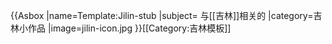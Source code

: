 {{Asbox
|name=Template:Jilin-stub
|subject= 与[[吉林]]相关的
|category=吉林小作品
|image=jilin-icon.jpg
}}<noinclude>[[Category:吉林模板]]</noinclude>
